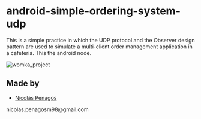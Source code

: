 # android-simple-ordering-system-udp
This is a simple practice in which the UDP protocol and the Observer design pattern are used to simulate a multi-client order management application in a cafeteria.
This the android node.

![womka_project](https://user-images.githubusercontent.com/47872252/96330248-78180900-1019-11eb-96e4-5c26c3749b2f.png)

## Made by
  <ul>
  <li><div><a href="https://github.com/nicolaspenagos" title="Nicolas Penagos">Nicolás Penagos</a>   </div></li>
  </ul> 
     <p>   nicolas.penagosm98@gmail.com </p>


